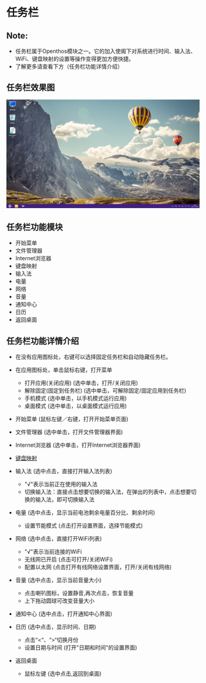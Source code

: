 # 任务栏

## Note:
  - 任务栏属于Openthos模块之一。它的加入使阁下对系统进行时间、输入法、WiFi、键盘映射的设置等操作变得更加方便快捷。
  - 了解更多请查看下方（任务栏功能详情介绍）

## 任务栏效果图
![](pic/renwulan/taskbar.png)

## 任务栏功能模块
  - 开始菜单
  - 文件管理器
  - Internet浏览器
  - 键盘映射
  - 输入法
  - 电量
  - 网络
  - 音量
  - 通知中心
  - 日历
  - 返回桌面

## 任务栏功能详情介绍
   - 在没有应用图标处，右键可以选择固定任务栏和自动隐藏任务栏。

   - 在应用图标处，单击鼠标右键，打开菜单
      - 打开应用(关闭应用)   (选中单击，打开/关闭应用)
      - 解除固定(固定到任务栏)   (选中单击，可解除固定/固定应用到任务栏)
      - 手机模式          (选中单击，以手机模式运行应用)
      - 桌面模式          (选中单击，以桌面模式运行应用)

   - 开始菜单     (鼠标左键／右键，打开开始菜单页面)

   - 文件管理器   (选中单击，打开文件管理器界面)

   - Internet浏览器      (选中单击，打开Internet浏览器界面)

   - [键盘映射](soft/键盘映射.md)

   - 输入法    (选中点击，直接打开输入法列表)
      - "√"表示当前正在使用的输入法
      - 切换输入法：直接点击想要切换的输入法，在弹出的列表中，点击想要切换的输入法，即可切换输入法

   - 电量      (选中点击，显示当前电池剩余电量百分比、剩余时间)
      - 设置节能模式    (点击打开设置界面，选择节能模式)

   - 网络      (选中点击，直接打开WiFi列表)
      - "√"表示当前连接的WiFi
      - 无线网已开启     (点击可打开/关闭WiFi)
      - 配置以太网       (点击打开有线网络设置界面，打开/关闭有线网络)

   - 音量           (选中点击，显示当前音量大小)
      - 点击喇叭图标，设置静音,再次点击，恢复音量
      - 上下拖动圆球可改变音量大小

   - 通知中心        (选中点击，打开通知中心界面)

   - 日历           (选中点击，显示时间、日期)
      - 点击“<“、“>“切换月份
      - 设置日期与时间     (打开"日期和时间"的设置界面)

   - 返回桌面
      - 鼠标左键 (选中点击,返回到桌面)
